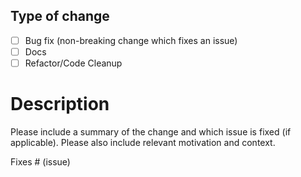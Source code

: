 ## Type of change

- [ ] Bug fix (non-breaking change which fixes an issue)
- [ ] Docs
- [ ] Refactor/Code Cleanup

# Description

Please include a summary of the change and which issue is fixed (if applicable).
Please also include relevant motivation and context.
 
<!-- Delete if there is none -->
Fixes # (issue)